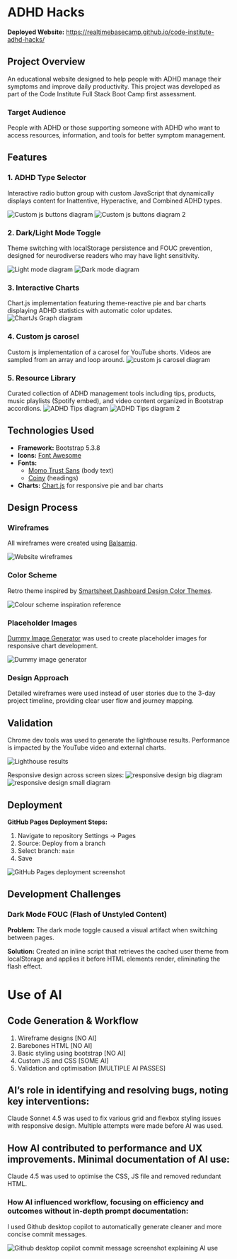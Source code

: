 # ADHD Hacks

**Deployed Website:** https://realtimebasecamp.github.io/code-institute-adhd-hacks/

## Project Overview

An educational website designed to help people with ADHD manage their symptoms and improve daily productivity. This project was developed as part of the Code Institute Full Stack Boot Camp first assessment.

### Target Audience
People with ADHD or those supporting someone with ADHD who want to access resources, information, and tools for better symptom management.

## Features

### 1. ADHD Type Selector
Interactive radio button group with custom JavaScript that dynamically displays content for Inattentive, Hyperactive, and Combined ADHD types.

![Custom js buttons diagram](/assets/images/custom-js-buttons.png)
![Custom js buttons diagram 2](/assets/images/custom-js-buttons2.PNG)

### 2. Dark/Light Mode Toggle
Theme switching with localStorage persistence and FOUC prevention, designed for neurodiverse readers who may have light sensitivity.

![Light mode diagram](/assets/images/light-mode.png)
![Dark mode diagram](/assets/images/dark-mode.png)

### 3. Interactive Charts
Chart.js implementation featuring theme-reactive pie and bar charts displaying ADHD statistics with automatic color updates.
![ChartJs Graph diagram](chartJS-graphs.PNG)

### 4. Custom js carosel
Custom js implementation of a carosel for YouTube shorts. Videos are sampled from an array and loop around.
![custom js carosel diagram](custom-js-carosel.PNG)

### 5. Resource Library
Curated collection of ADHD management tools including tips, products, music playlists (Spotify embed), and video content organized in Bootstrap accordions.
![ADHD Tips diagram](/assets/images/tips-diagram.PNG)
![ADHD Tips diagram 2](/assets/images/tips-diagram-2.PNG)

## Technologies Used
- **Framework:** Bootstrap 5.3.8
- **Icons:** [Font Awesome](https://fontawesome.com/)
- **Fonts:** 
  - [Momo Trust Sans](https://fonts.google.com/specimen/Momo+Trust+Sans) (body text)
  - [Coiny](https://fonts.google.com/specimen/Coiny) (headings)
- **Charts:** [Chart.js](https://www.chartjs.org/) for responsive pie and bar charts

## Design Process

### Wireframes
All wireframes were created using [Balsamiq](https://balsamiq.com/).

![Website wireframes](/assets/images/wireframes.png "Website wireframe diagram")

### Color Scheme
Retro theme inspired by [Smartsheet Dashboard Design Color Themes](https://www.smartsheet.com/content-center/product-insights/smartsheet-tips/smartsheet-dashboard-design-color-themes).

![Colour scheme inspiration reference](/assets/images/color-scheme.png)

### Placeholder Images
[Dummy Image Generator](https://dummyimage.com/) was used to create placeholder images for responsive chart development.

![Dummy image generator](dummy-images-diagram.png)

### Design Approach
Detailed wireframes were used instead of user stories due to the 3-day project timeline, providing clear user flow and journey mapping.

## Validation
Chrome dev tools was used to generate the lighthouse results. Performance is impacted by the YouTube video and external charts.

![Lighthouse results](/assets/images/lighthouse-results.PNG "Lighthouse performance results")

Responsive design across screen sizes:
![responsive design big diagram](responsive-design-big.PNG)
![responsive design small diagram](responsive-design-small.PNG)

## Deployment

**GitHub Pages Deployment Steps:**
1. Navigate to repository Settings → Pages
2. Source: Deploy from a branch
3. Select branch: `main`
4. Save

![GitHub Pages deployment screenshot](/assets/images/github-pages-deployment.png "GitHub pages deployment screenshot")

## Development Challenges

### Dark Mode FOUC (Flash of Unstyled Content)
**Problem:** The dark mode toggle caused a visual artifact when switching between pages.

**Solution:** Created an inline script that retrieves the cached user theme from localStorage and applies it before HTML elements render, eliminating the flash effect.

# Use of AI

## Code Generation & Workflow
1. Wireframe designs [NO AI]
2. Barebones HTML [NO AI]
3. Basic styling using bootstrap [NO AI]
4. Custom JS and CSS [SOME AI]
5. Validation and optimisation [MULTIPLE AI PASSES]

## AI’s role in identifying and resolving bugs, noting key interventions:
Claude Sonnet 4.5 was used to fix various grid and flexbox styling issues with responsive design. Multiple attempts were made before AI was used.

## How AI contributed to performance and UX improvements. Minimal documentation of AI use:
Claude 4.5 was used to optimise the CSS, JS file and removed redundant HTML.

### How AI influenced workflow, focusing on efficiency and outcomes without in-depth prompt documentation:
I used Github desktop copilot to automatically generate cleaner and more concise commit messages.

![Github desktop copilot commit message screenshot explaining AI use](/assets/images/github-desktop-copilot.png "Github desktop copilot commit message screenshot explaining AI use")
